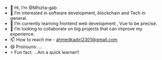 - 👋 Hi, I’m @Mhizta-gab
- 👀 I’m interested in software development, blockchain and Tech in general.
- 🌱 I’m currently learning frontend web development , Vue to be precise.
- 💞️ I’m looking to collaborate on big projects that can improve my experience.
- 📫 How to reach me - ahmedkadiri2301@gmail.com
- 😄 Pronouns: ... 
- ⚡ Fun fact: ...Am a quick learner!!

<!---
Mhizta-gab/Mhizta-gab is a ✨ special ✨ repository because its `README.md` (this file) appears on your GitHub profile.
You can click the Preview link to take a look at your changes.
--->
